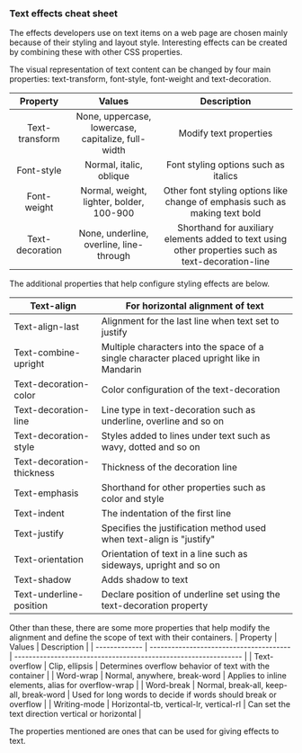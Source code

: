 ### Text effects cheat sheet

The effects developers use on text items on a web page are chosen mainly because of their styling and layout style. Interesting effects can be created by combining these with other CSS properties. 

The visual representation of text content can be changed by four main properties: text-transform, font-style, font-weight and text-decoration.

|Property|Values|Description|
| :---: | :---: | :---: |
|Text-transform|None, uppercase, lowercase, capitalize, full-width|Modify text properties|
|Font-style|Normal, italic, oblique|Font styling options such as italics|
|Font-weight|Normal, weight, lighter, bolder, 100-900|Other font styling options like change of emphasis such as making text bold|
|Text-decoration|None, underline, overline, line-through|Shorthand for auxiliary elements added to text using other properties such as text-decoration-line|

The additional properties that help configure styling effects are below.

| Text-align                | For horizontal alignment of text                                                         |
| ------------------------- | ---------------------------------------------------------------------------------------- |
| Text-align-last           | Alignment for the last line when text set to justify                                     |
| Text-combine-upright      | Multiple characters into the space of a single character placed upright like in Mandarin |
| Text-decoration-color     | Color configuration of the text-decoration                                               |
| Text-decoration-line      | Line type in text-decoration such as underline, overline and so on                       |
| Text-decoration-style     | Styles added to lines under text such as wavy, dotted and so on                          |
| Text-decoration-thickness | Thickness of the decoration line                                                         |
| Text-emphasis             | Shorthand for other properties such as color and style                                   |
| Text-indent               | The indentation of the first line                                                        |
| Text-justify              | Specifies the justification method used when text-align is "justify"                     |
| Text-orientation          | Orientation of text in a line such as sideways, upright and so on                        |
| Text-shadow               | Adds shadow to text                                                                      |
| Text-underline-position   | Declare position of underline set using the text-decoration property                     |

Other than these, there are some more properties that help modify the alignment and define the scope of text with their containers. 
| Property      | Values                                  | Description                                                     |
| ------------- | --------------------------------------- | --------------------------------------------------------------- |
| Text-overflow | Clip, ellipsis                          | Determines overflow behavior of text with the container         |
| Word-wrap     | Normal, anywhere, break-word            | Applies to inline elements, alias for overflow-wrap             |
| Word-break    | Normal, break-all, keep-all, break-word | Used for long words to decide if words should break or overflow |
| Writing-mode  | Horizontal-tb, vertical-lr, vertical-rl | Can set the text direction vertical or horizontal               |

The properties mentioned are ones that can be used for giving effects to text. 
